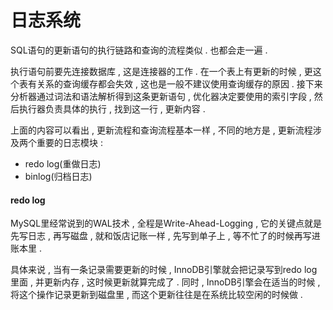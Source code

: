 # 日志系统

SQL语句的更新语句的执行链路和查询的流程类似 . 也都会走一遍 .

执行语句前要先连接数据库 , 这是连接器的工作 . 在一个表上有更新的时候 , 更这个表有关系的查询缓存都会失效 , 这也是一般不建议使用查询缓存的原因 . 接下来分析器通过词法和语法解析得到这条更新语句 , 优化器决定要使用的索引字段 , 然后执行器负责具体的执行 , 找到这一行 , 更新内容 .

上面的内容可以看出 , 更新流程和查询流程基本一样 , 不同的地方是 , 更新流程涉及两个重要的日志模块 :

* redo log\(重做日志\)
* binlog\(归档日志\)

#### redo log

MySQL里经常说到的WAL技术 , 全程是Write-Ahead-Logging , 它的关键点就是先写日志 , 再写磁盘 , 就和饭店记账一样 , 先写到单子上 , 等不忙了的时候再写进账本里 . 

具体来说 , 当有一条记录需要更新的时候 , InnoDB引擎就会把记录写到redo log里面 , 并更新内存 , 这时候更新就算完成了 . 同时 , InnoDB引擎会在适当的时候 , 将这个操作记录更新到磁盘里 , 而这个更新往往是在系统比较空闲的时候做 .



